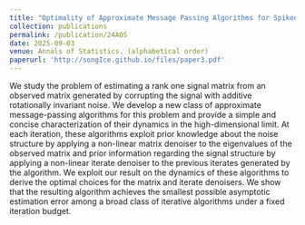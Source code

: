 ```yaml
---
title: "Optimality of Approximate Message Passing Algorithms for Spiked Matrix Models with Rotationally Invariant Noise"
collection: publications
permalink: /publication/24AOS
date: 2025-09-03
venue: Annals of Statistics. (alphabetical order)
paperurl: 'http://songIce.github.io/files/paper3.pdf'
---
```


We study the problem of estimating a rank one signal matrix from an observed matrix generated by
corrupting the signal with additive rotationally invariant noise. We develop a new class of approximate
message-passing algorithms for this problem and provide a simple and concise characterization of their
dynamics in the high-dimensional limit. At each iteration, these algorithms exploit prior knowledge
about the noise structure by applying a non-linear matrix denoiser to the eigenvalues of the observed
matrix and prior information regarding the signal structure by applying a non-linear iterate denoiser
to the previous iterates generated by the algorithm. We exploit our result on the dynamics of these
algorithms to derive the optimal choices for the matrix and iterate denoisers. We show that the resulting
algorithm achieves the smallest possible asymptotic estimation error among a broad class of iterative
algorithms under a fixed iteration budget.
